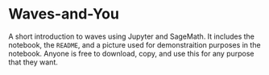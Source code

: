 # Waves-and-You
A short introduction to waves using Jupyter and SageMath. It includes the notebook, the `README`, and a picture used for demonstraition purposes in the notebook. Anyone is free to download, copy, and use this for any purpose that they want.
